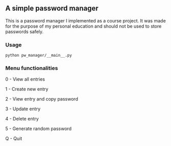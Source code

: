 ## A simple password manager

This is a password manager I implemented as a course project. 
It was made for the purpose of my personal education and should not be used to store passwords safely.

### Usage
```
python pw_manager/__main__.py
```

### Menu functionalities 
0 - View all entries 

1 - Create new entry 

2 - View entry and copy password

3 - Update entry 

4 - Delete entry 

5 - Generate random password 

Q - Quit





